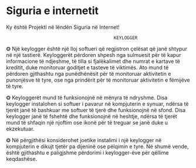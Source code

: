 
# Siguria e internetit
Ky është Projekti në lëndën Siguria në Internet!

                                             KEYLOGGER


❂ Një keylogger është një lloj softueri që regjistron çelësat që janë shtypur në një tastierë. Keyloggerët përdoren shpesh nga sulmuesit për të kapur informacione të   ndjeshme, të tilla si fjalëkalimet dhe numrat e kartave të kreditit, duke monitoruar goditjet e tasteve të viktimës. Ato mund të përdoren gjithashtu nga punëdhënësit   për të monitoruar aktivitetin e punonjësve të tyre, ose nga prindërit për të monitoruar aktivitetin e fëmijëve të tyre.

❂ Keyloggerët mund të funksionojnë në mënyra të ndryshme. Disa keylogger instalohen si softuer i pavarur në kompjuterin e synuar, ndërsa të tjerët janë të bashkuar me   softuer të tjerë dhe funksionojnë në sfond. Disa keylogger janë të fshehtë dhe funksionojnë në heshtje, ndërsa të tjerët mund të shfaqin një njoftim ose ikonë për të   treguar se janë duke u ekzekutuar.

❂ Në përgjithësi konsiderohet joetike instalimi i një keylogger në kompjuterin e dikujt tjetër pa dijeninë ose pëlqimin e tyre. Në shumë vende, është gjithashtu e       paligjshme përdorimi i keylogger-ëve për qëllime keqdashëse.
